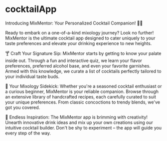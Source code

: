 # cocktailApp
Introducing MixMentor: Your Personalized Cocktail Companion! 🍹📱

Ready to embark on a one-of-a-kind mixology journey? Look no further! MixMentor is the ultimate cocktail app designed to cater uniquely to your taste preferences and elevate your drinking experience to new heights.

🍸 Craft Your Signature Sip: MixMentor starts by getting to know your palate inside out. Through a fun and interactive quiz, we learn your flavor preferences, preferred alcohol base, and even your favorite garnishes. Armed with this knowledge, we curate a list of cocktails perfectly tailored to your individual taste buds.

🍹 Your Mixology Sidekick: Whether you're a seasoned cocktail enthusiast or a curious beginner, MixMentor is your reliable companion. Browse through an extensive library of handcrafted recipes, each carefully curated to suit your unique preferences. From classic concoctions to trendy blends, we've got you covered.

🍋 Endless Inspiration: The MixMentor app is brimming with creativity! Unearth innovative drink ideas and mix up your own creations using our intuitive cocktail builder. Don't be shy to experiment – the app will guide you every step of the way.

